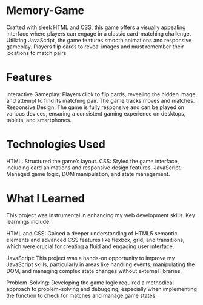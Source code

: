 # Memory-Game
Crafted with sleek HTML and CSS, this game offers a visually appealing interface where players can engage in a classic card-matching challenge. Utilizing JavaScript, the game features smooth animations and responsive gameplay. Players flip cards to reveal images and must remember their locations to match pairs
# Features
Interactive Gameplay: Players click to flip cards, revealing the hidden image, and attempt to find its matching pair. The game tracks moves and matches.
Responsive Design: The game is fully responsive and can be played on various devices, ensuring a consistent gaming experience on desktops, tablets, and smartphones.
# Technologies Used
HTML: Structured the game’s layout.
CSS: Styled the game interface, including card animations and responsive design features.
JavaScript: Managed game logic, DOM manipulation, and state management.
# What I Learned
This project was instrumental in enhancing my web development skills. Key learnings include:

HTML and CSS: Gained a deeper understanding of HTML5 semantic elements and advanced CSS features like flexbox, grid, and transitions, which were crucial for creating a fluid and engaging user interface.

JavaScript: This project was a hands-on opportunity to improve my JavaScript skills, particularly in areas like handling events, manipulating the DOM, and managing complex state changes without external libraries.

Problem-Solving: Developing the game logic required a methodical approach to problem-solving and debugging, especially when implementing the function to check for matches and manage game states.
